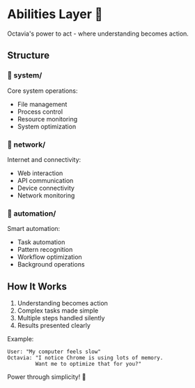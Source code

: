 # Abilities Layer 💫

Octavia's power to act - where understanding becomes action.

## Structure

### 📁 system/
Core system operations:
- File management
- Process control
- Resource monitoring
- System optimization

### 📁 network/
Internet and connectivity:
- Web interaction
- API communication
- Device connectivity
- Network monitoring

### 📁 automation/
Smart automation:
- Task automation
- Pattern recognition
- Workflow optimization
- Background operations

## How It Works

1. Understanding becomes action
2. Complex tasks made simple
3. Multiple steps handled silently
4. Results presented clearly

Example:
```
User: "My computer feels slow"
Octavia: "I notice Chrome is using lots of memory.
         Want me to optimize that for you?" 
```

Power through simplicity! 🎯
